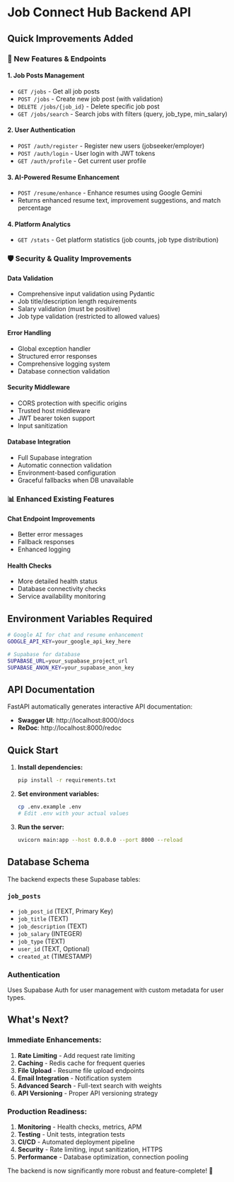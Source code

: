 # Job Connect Hub Backend API

## Quick Improvements Added

### 🚀 New Features & Endpoints

#### 1. **Job Posts Management**
- `GET /jobs` - Get all job posts
- `POST /jobs` - Create new job post (with validation)
- `DELETE /jobs/{job_id}` - Delete specific job post
- `GET /jobs/search` - Search jobs with filters (query, job_type, min_salary)

#### 2. **User Authentication**
- `POST /auth/register` - Register new users (jobseeker/employer)
- `POST /auth/login` - User login with JWT tokens
- `GET /auth/profile` - Get current user profile

#### 3. **AI-Powered Resume Enhancement**
- `POST /resume/enhance` - Enhance resumes using Google Gemini
- Returns enhanced resume text, improvement suggestions, and match percentage

#### 4. **Platform Analytics**
- `GET /stats` - Get platform statistics (job counts, job type distribution)

### 🛡️ Security & Quality Improvements

#### **Data Validation**
- Comprehensive input validation using Pydantic
- Job title/description length requirements
- Salary validation (must be positive)
- Job type validation (restricted to allowed values)

#### **Error Handling**
- Global exception handler
- Structured error responses
- Comprehensive logging system
- Database connection validation

#### **Security Middleware**
- CORS protection with specific origins
- Trusted host middleware
- JWT bearer token support
- Input sanitization

#### **Database Integration**
- Full Supabase integration
- Automatic connection validation
- Environment-based configuration
- Graceful fallbacks when DB unavailable

### 📊 Enhanced Existing Features

#### **Chat Endpoint Improvements**
- Better error messages
- Fallback responses
- Enhanced logging

#### **Health Checks**
- More detailed health status
- Database connectivity checks
- Service availability monitoring

## Environment Variables Required

```bash
# Google AI for chat and resume enhancement
GOOGLE_API_KEY=your_google_api_key_here

# Supabase for database
SUPABASE_URL=your_supabase_project_url
SUPABASE_ANON_KEY=your_supabase_anon_key
```

## API Documentation

FastAPI automatically generates interactive API documentation:
- **Swagger UI**: http://localhost:8000/docs
- **ReDoc**: http://localhost:8000/redoc

## Quick Start

1. **Install dependencies:**
   ```bash
   pip install -r requirements.txt
   ```

2. **Set environment variables:**
   ```bash
   cp .env.example .env
   # Edit .env with your actual values
   ```

3. **Run the server:**
   ```bash
   uvicorn main:app --host 0.0.0.0 --port 8000 --reload
   ```

## Database Schema

The backend expects these Supabase tables:

### `job_posts`
- `job_post_id` (TEXT, Primary Key)
- `job_title` (TEXT)
- `job_description` (TEXT)
- `job_salary` (INTEGER)
- `job_type` (TEXT)
- `user_id` (TEXT, Optional)
- `created_at` (TIMESTAMP)

### Authentication
Uses Supabase Auth for user management with custom metadata for user types.

## What's Next?

### Immediate Enhancements:
1. **Rate Limiting** - Add request rate limiting
2. **Caching** - Redis cache for frequent queries  
3. **File Upload** - Resume file upload endpoints
4. **Email Integration** - Notification system
5. **Advanced Search** - Full-text search with weights
6. **API Versioning** - Proper API versioning strategy

### Production Readiness:
1. **Monitoring** - Health checks, metrics, APM
2. **Testing** - Unit tests, integration tests
3. **CI/CD** - Automated deployment pipeline
4. **Security** - Rate limiting, input sanitization, HTTPS
5. **Performance** - Database optimization, connection pooling

The backend is now significantly more robust and feature-complete! 🎉
